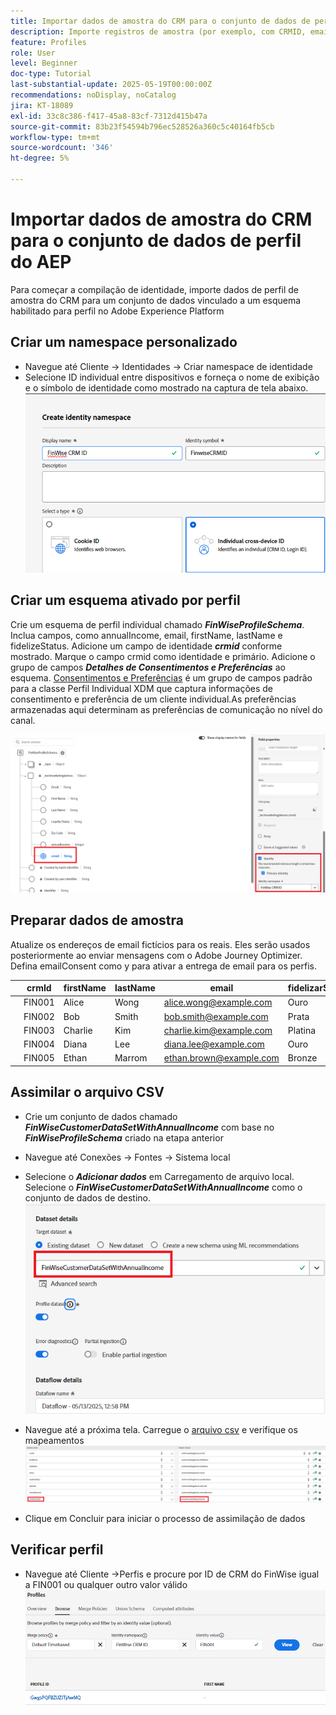 ```yaml
---
title: Importar dados de amostra do CRM para o conjunto de dados de perfil do AEP
description: Importe registros de amostra (por exemplo, com CRMID, email, renda, código postal) para validar se o AEP pode compilar corretamente esses perfis com visitantes anônimos da Web com base em identificadores compartilhados como ECID.
feature: Profiles
role: User
level: Beginner
doc-type: Tutorial
last-substantial-update: 2025-05-19T00:00:00Z
recommendations: noDisplay, noCatalog
jira: KT-18089
exl-id: 33c8c386-f417-45a8-83cf-7312d415b47a
source-git-commit: 83b23f54594b796ec528526a360c5c40164fb5cb
workflow-type: tm+mt
source-wordcount: '346'
ht-degree: 5%

---
```


# Importar dados de amostra do CRM para o conjunto de dados de perfil do AEP

Para começar a compilação de identidade, importe dados de perfil de amostra do CRM para um conjunto de dados vinculado a um esquema habilitado para perfil no Adobe Experience Platform

## Criar um namespace personalizado

* Navegue até Cliente -> Identidades -> Criar namespace de identidade
* Selecione ID individual entre dispositivos e forneça o nome de exibição e o símbolo de identidade como mostrado na captura de tela abaixo.
  ![namespace-personalizado](assets/custom-namespace.png)

## Criar um esquema ativado por perfil

Crie um esquema de perfil individual chamado **_FinWiseProfileSchema_**. Inclua campos, como annualIncome, email, firstName, lastName e fidelizeStatus.
Adicione um campo de identidade **_crmid_** conforme mostrado. Marque o campo crmid como identidade e primário.
Adicione o grupo de campos _**Detalhes de Consentimentos e Preferências**_ ao esquema. [Consentimentos e Preferências](https://experienceleague.adobe.com/pt-br/docs/experience-platform/xdm/field-groups/profile/consents) é um grupo de campos padrão para a classe Perfil Individual XDM que captura informações de consentimento e preferência de um cliente individual.As preferências armazenadas aqui determinam as preferências de comunicação no nível do canal.


![perfil-esquema](assets/finwise-profile-schema.png)

## Preparar dados de amostra

Atualize os endereços de email fictícios para os reais. Eles serão usados posteriormente ao enviar mensagens com o Adobe Journey Optimizer. Defina emailConsent como y para ativar a entrega de email para os perfis.

|   | crmId | firstName | lastName | email | fidelizarStatus | zipCode | annualIncome | emailConsent |
|---|--------|-----------|----------|-------------------------|---------------|---------|--------------|--------------|
|   | FIN001 | Alice | Wong | alice.wong@example.com | Ouro | 92128 | 120000 | y |
|   | FIN002 | Bob | Smith | bob.smith@example.com | Prata | 92126 | 85000 | y |
|   | FIN003 | Charlie | Kim | charlie.kim@example.com | Platina | 60614 | 175000 | y |
|   | FIN004 | Diana | Lee | diana.lee@example.com | Ouro | 30303 | 98000 | y |
|   | FIN005 | Ethan | Marrom | ethan.brown@example.com | Bronze | 75201 | 60000 | y |

## Assimilar o arquivo CSV

* Crie um conjunto de dados chamado **_FinWiseCustomerDataSetWithAnnualIncome_** com base no **_FinWiseProfileSchema_** criado na etapa anterior

* Navegue até Conexões -> Fontes -> Sistema local
* Selecione o **_Adicionar dados_** em Carregamento de arquivo local. Selecione o _**FinWiseCustomerDataSetWithAnnualIncome**_ como o conjunto de dados de destino.
  ![ingest-csv](assets/ingest-csv-into-dataset.png)
* Navegue até a próxima tela. Carregue o [arquivo csv](assets/finwise_profiles.csv) e verifique os mapeamentos
  ![mapeamentos](assets/mappings.png)

* Clique em Concluir para iniciar o processo de assimilação de dados

## Verificar perfil

* Navegue até Cliente ->Perfis e procure por ID de CRM do FinWise igual a FIN001 ou qualquer outro valor válido
  ![verificar-perfil](assets/verify-profiles.png)
